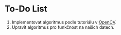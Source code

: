 # To-Do List

1. Implementovat algoritmus podle tutoriálu v [OpenCV](https://docs.opencv.org/master/dc/d2c/tutorial_real_time_pose.html).
2. Upravit algoritmus pro funkčnost na našich datech.
